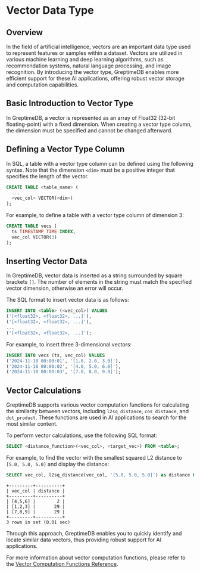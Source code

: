 # Vector Data Type

## Overview

In the field of artificial intelligence, vectors are an important data type used to represent features or samples within a dataset. Vectors are utilized in various machine learning and deep learning algorithms, such as recommendation systems, natural language processing, and image recognition. By introducing the vector type, GreptimeDB enables more efficient support for these AI applications, offering robust vector storage and computation capabilities.

## Basic Introduction to Vector Type

In GreptimeDB, a vector is represented as an array of Float32 (32-bit floating-point) with a fixed dimension. When creating a vector type column, the dimension must be specified and cannot be changed afterward.

## Defining a Vector Type Column

In SQL, a table with a vector type column can be defined using the following syntax. Note that the dimension `<dim>` must be a positive integer that specifies the length of the vector.

```sql
CREATE TABLE <table_name> (
  ...
  <vec_col> VECTOR(<dim>)
);
```

For example, to define a table with a vector type column of dimension 3:

```sql
CREATE TABLE vecs (
  ts TIMESTAMP TIME INDEX,
  vec_col VECTOR(3)
);
```

## Inserting Vector Data

In GreptimeDB, vector data is inserted as a string surrounded by square brackets `[]`. The number of elements in the string must match the specified vector dimension, otherwise an error will occur.

The SQL format to insert vector data is as follows:

```sql
INSERT INTO <table> (<vec_col>) VALUES
('[<float32>, <float32>, ...]'),
('[<float32>, <float32>, ...]'),
...
('[<float32>, <float32>, ...]');
```

For example, to insert three 3-dimensional vectors:

```sql
INSERT INTO vecs (ts, vec_col) VALUES
('2024-11-18 00:00:01', '[1.0, 2.0, 3.0]'),
('2024-11-18 00:00:02', '[4.0, 5.0, 6.0]'),
('2024-11-18 00:00:03', '[7.0, 8.0, 9.0]');
```

## Vector Calculations

GreptimeDB supports various vector computation functions for calculating the similarity between vectors, including `l2sq_distance`, `cos_distance`, and `dot_product`. These functions are used in AI applications to search for the most similar content.

To perform vector calculations, use the following SQL format:

```sql
SELECT <distance_function>(<vec_col>, <target_vec>) FROM <table>;
```

For example, to find the vector with the smallest squared L2 distance to `[5.0, 5.0, 5.0]` and display the distance:

```sql
SELECT vec_col, l2sq_distance(vec_col, '[5.0, 5.0, 5.0]') as distance FROM vecs ORDER BY distance;
```

```
+---------+----------+
| vec_col | distance |
+---------+----------+
| [4,5,6] |        2 |
| [1,2,3] |       29 |
| [7,8,9] |       29 |
+---------+----------+
3 rows in set (0.01 sec)
```

Through this approach, GreptimeDB enables you to quickly identify and locate similar data vectors, thus providing robust support for AI applications.

For more information about vector computation functions, please refer to the [Vector Computation Functions Reference](/reference/sql/functions/vector.md).
